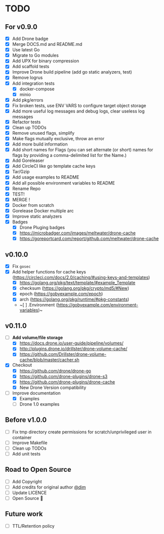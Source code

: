 # TODO

## For v0.9.0

- [x] Add Drone badge
- [x] Merge DOCS.md and README.md
- [x] Use latest Go
- [x] Migrate to Go modules
- [x] Add UPX for binary compression
- [x] Add scaffold tests
- [x] Improve Drone build pipeline (add go static analyzers, test)
- [x] Remove logrus
- [x] Add integration tests
  - [x] docker-compose
  - [x] minio
- [x] Add pkg/errors
- [x] Fix broken tests, use ENV VARS to configure target object storage
- [x] Add more useful log messages and debug logs, clear useless log messages
- [x] Refactor tests
- [x] Clean up TODOs
- [x] Remove unused flags, simplify
- [x] Make flags mutually exclusive, throw an error
- [x] Add more build information
- [x] Add short names for Flags (you can set alternate (or short) names for flags by providing a comma-delimited list for the Name.)
- [x] Add Goreleaser
- [x] Add CircleCI like go template cache keys
- [x] Tar/Gzip
- [x] Add usage examples to README
- [x] Add all possible environment variables to README
- [x] Rename Repo
- [x] TEST!
- [x] MERGE !
- [x] Docker from scratch
- [x] Gorelease Docker multiple arc
- [x] Improve static analyzers
- [x] Badges
  - [x] Drone Pluging badges
  - [x] https://microbadger.com/images/meltwater/drone-cache
  - [x] https://goreportcard.com/report/github.com/meltwater/drone-cache

## v0.10.0

- [x] Fix `gosec`
- [x] Add helper functions for cache keys (https://circleci.com/docs/2.0/caching/#using-keys-and-templates)
  - [x] https://golang.org/pkg/text/template/#example_Template
  - [x] checksum (https://golang.org/pkg/crypto/md5/#New)
  - [x] epoch (https://gobyexample.com/epoch)
  - [x] arch (https://golang.org/pkg/runtime/#pkg-constants)
  - ~[ ] .Environment (https://gobyexample.com/environment-variables)~

## v0.11.0

- [ ] **Add volume/file storage**
  - [x] https://docs.drone.io/user-guide/pipeline/volumes/
  - [x] http://plugins.drone.io/drillster/drone-volume-cache/
  - [x] https://github.com/Drillster/drone-volume-cache/blob/master/cacher.sh
- [x] Checkout
  - [x] https://github.com/drone/drone-go
  - [x] https://github.com/drone-plugins/drone-s3
  - [x] https://github.com/drone-plugins/drone-cache
  - [x] New Drone Version compatibility
- [ ] Improve documentation
  - [x] Examples
  - [ ] Drone 1.0 examples

## Before v1.0.0

- [ ] Fix tmp directory create permissions for scratch/unprivileged user in container
- [ ] Improve Makefile
- [ ] Clean up TODOs
- [ ] Add unit tests

## Road to Open Source

- [ ] Add Copyright
- [ ] Add credits for original author [@dim](https://github.com/dim)
- [ ] Update LICENCE
- [ ] Open Source :tada:

## Future work

- [ ] TTL/Retention policy
